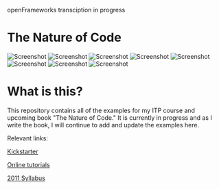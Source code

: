 openFrameworks transciption in progress

# The Nature of Code

![Screenshot](http://www.shiffman.net/images/noc/1.jpg)  ![Screenshot](http://www.shiffman.net/images/noc/2.jpg)  ![Screenshot](http://www.shiffman.net/images/noc/3.jpg)  ![Screenshot](http://www.shiffman.net/images/noc/4.jpg)  ![Screenshot](http://www.shiffman.net/images/noc/5.jpg) ![Screenshot](http://www.shiffman.net/images/noc/6.jpg)  ![Screenshot](http://www.shiffman.net/images/noc/7.jpg)  ![Screenshot](http://www.shiffman.net/images/noc/8.jpg)

# What is this?

This repository contains all of the examples for my ITP course and upcoming book "The Nature of Code."  It is currently in progress and as I write the book, I will continue to add and update the examples here. 

Relevant links:

[Kickstarter](https://www.kickstarter.com/projects/shiffman/the-nature-of-code-book-project)

[Online tutorials](http://www.shiffman.net/teaching/nature/)

[2011 Syllabus](http://itp.nyu.edu/varwiki/Syllabus/Nature-of-Code-S11)

